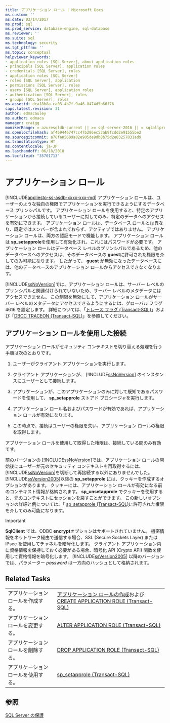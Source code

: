 ```yaml
---
title: アプリケーション ロール | Microsoft Docs
ms.custom: ''
ms.date: 03/14/2017
ms.prod: sql
ms.prod_service: database-engine, sql-database
ms.reviewer: ''
ms.suite: sql
ms.technology: security
ms.tgt_pltfrm: ''
ms.topic: conceptual
helpviewer_keywords:
- application roles [SQL Server], about application roles
- principals [SQL Server], application roles
- credentials [SQL Server], roles
- application roles [SQL Server]
- roles [SQL Server], application
- permissions [SQL Server], roles
- users [SQL Server], application roles
- authentication [SQL Server], roles
- groups [SQL Server], roles
ms.assetid: dca18b8a-ca03-4b7f-9a46-8474d5b66f76
caps.latest.revision: 31
author: edmacauley
ms.author: edmaca
manager: craigg
monikerRange: = azuresqldb-current || >= sql-server-2016 || = sqlallproducts-allversions
ms.openlocfilehash: af469446747cc47b286ec53ab9fcdd2e91555be2
ms.sourcegitcommit: a78fa85609a82e905de9db8b75d2e83257831ad9
ms.translationtype: HT
ms.contentlocale: ja-JP
ms.lasthandoff: 06/18/2018
ms.locfileid: "35701713"
---
```

# <a name="application-roles"></a>アプリケーション ロール
[!INCLUDE[appliesto-ss-asdb-xxxx-xxx-md](../../../includes/appliesto-ss-asdb-xxxx-xxx-md.md)]
  アプリケーション ロールは、ユーザーのような独自の権限でアプリケーションを実行できるようにするデータベース プリンシパルです。 アプリケーション ロールを使用すると、特定のアプリケーションから接続しているユーザーに対してのみ、特定のデータへのアクセスを有効にできます。 アプリケーション ロールは、データベース ロールとは異なり、既定ではメンバーが含まれておらず、アクティブではありません。 アプリケーション ロールは、両方の認証モードで機能します。 アプリケーション ロールは **sp_setapprole**を使用して有効化され、これにはパスワードが必要です。 アプリケーション ロールはデータベース レベルのプリンシパルであるため、他のデータベースへのアクセスは、そのデータベースの **guest**に許可された権限を介してのみ可能になります。 したがって、 **guest** が無効になったデータベースには、他のデータベースのアプリケーション ロールからアクセスできなくなります。  
  
 [!INCLUDE[ssNoVersion](../../../includes/ssnoversion-md.md)]では、アプリケーション ロールは、サーバー レベルのプリンシパルと関連付けられていないため、サーバー レベルのメタデータにはアクセスできません。 この制限を無効にして、アプリケーション ロールがサーバー レベルのメタデータにアクセスできるようにするには、グローバル フラグ 4616 を設定します。 詳細については、「[トレース フラグ &#40;Transact-SQL&#41;](../../../t-sql/database-console-commands/dbcc-traceon-trace-flags-transact-sql.md)」および「[DBCC TRACEON &#40;Transact-SQL&#41;](../../../t-sql/database-console-commands/dbcc-traceon-transact-sql.md)」を参照してください。  
  
## <a name="connecting-with-an-application-role"></a>アプリケーション ロールを使用した接続  
 アプリケーション ロールがセキュリティ コンテキストを切り替える処理を行う手順は次のとおりです。  
  
1.  ユーザーがクライアント アプリケーションを実行します。  
  
2.  クライアント アプリケーションが、 [!INCLUDE[ssNoVersion](../../../includes/ssnoversion-md.md)] のインスタンスにユーザーとして接続します。  
  
3.  アプリケーションが、このアプリケーションのみに対して既知であるパスワードを使用して、 **sp_setapprole** ストアド プロシージャを実行します。  
  
4.  アプリケーション ロール名およびパスワードが有効であれば、アプリケーション ロールが有効になります。  
  
5.  この時点で、接続はユーザーの権限を失い、アプリケーション ロールの権限を取得します。  
  
 アプリケーション ロールを使用して取得した権限は、接続している間のみ有効です。  
  
 前のバージョンの [!INCLUDE[ssNoVersion](../../../includes/ssnoversion-md.md)]では、アプリケーション ロールの開始後にユーザーが元のセキュリティ コンテキストを再取得するには、 [!INCLUDE[ssNoVersion](../../../includes/ssnoversion-md.md)]を切断して再接続する以外にありませんでした。 [!INCLUDE[ssVersion2005](../../../includes/ssversion2005-md.md)]以降の **sp_setapprole** には、クッキーを作成するオプションがあります。 クッキーには、アプリケーション ロールが有効になる前のコンテキスト情報が格納されます。 **sp_unsetapprole** でクッキーを使用すると、元のコンテキストにセッションを戻すことができます。 この新しいオプションの詳細と例については、「 [sp_setapprole &#40;Transact-SQL&#41;](../../../relational-databases/system-stored-procedures/sp-setapprole-transact-sql.md)に許可された権限を介してのみ可能になります。  
  
> [!IMPORTANT]  
>  **SqlClient** では、ODBC **encrypt**オプションはサポートされていません。 機密情報をネットワーク経由で送信する場合、SSL (Secure Sockets Layer) または IPsec を使用してチャネルを暗号化します。 クライアント アプリケーション内に資格情報を保持しておく必要がある場合、暗号化 API (Crypto API) 関数を使用して資格情報を暗号化します。 [!INCLUDE[ssVersion2005](../../../includes/ssversion2005-md.md)] 以降のバージョンでは、パラメーター *password* は一方向のハッシュとして格納されます。  
  
## <a name="related-tasks"></a>Related Tasks  
  
|||  
|-|-|  
|アプリケーション ロールを作成する。|[アプリケーション ロールの作成](../../../relational-databases/security/authentication-access/create-an-application-role.md)および [CREATE APPLICATION ROLE &#40;Transact-SQL&#41;](../../../t-sql/statements/create-application-role-transact-sql.md)|  
|アプリケーション ロールを変更する。|[ALTER APPLICATION ROLE &#40;Transact-SQL&#41;](../../../t-sql/statements/alter-application-role-transact-sql.md)|  
|アプリケーション ロールを削除する。|[DROP APPLICATION ROLE &#40;Transact-SQL&#41;](../../../t-sql/statements/drop-application-role-transact-sql.md)|  
|アプリケーション ロールを使用する。|[sp_setapprole &#40;Transact-SQL&#41;](../../../relational-databases/system-stored-procedures/sp-setapprole-transact-sql.md)|  
  
## <a name="see-also"></a>参照  
 [SQL Server の保護](../../../relational-databases/security/securing-sql-server.md)  
  
  
